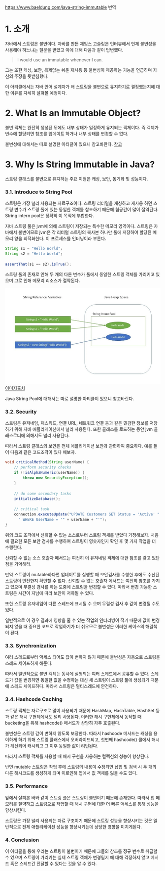 https://www.baeldung.com/java-string-immutable 번역

# 1. 소개

자바에서 스트링은 불변이다. 자바를 만든 제임스 고슬링은 인터뷰에서 언제 불변성을 사용해야 하느냐는 질문을 받았고 이에 대해 다음과 같이 답변했다.

> I would use an immutable whenever I can.

그는 또한 캐싱, 보안, 복제없는 쉬운 재사용 등 불변성이 제공하는 기능을 언급하며 자신의 주장을 뒷받침했다.

이 아티클에서는 자바 언어 설계자가 왜 스트링을 불변으로 유지하기로 결정했는지에 대한 이유를 자세히 살펴볼 예정이다.

# 2. What Is an Immutable Object?

불변 객체는 완전히 생성된 뒤에도 내부 상태가 일정하게 유지되는 객체이다. 즉 객체가 변수에 할당되면 참조를 업데이트 하거나 내부 상태를 변경할 수 없다.

불변성에 대해서는 따로 설명한 아티클이 있으니 참고바란다.
[참고](https://github.com/hoonpark7442/TIL/blob/main/translation/etc/immutable_objects_in_java.md)

# 3. Why Is String Immutable in Java?

스트링 클래스를 불변으로 유지하는 주요 이점은 캐싱, 보안, 동기화 및 성능이다.

### 3.1. Introduce to String Pool

스트링은 가장 널리 사용되는 자료구조이다. 스트링 리터럴을 캐싱하고 재사용 하면 스트링 변수가 스트링 풀에 있는 동일한 객체를 참조하기 때문에 힙공간이 많이 절약된다. String intern pool은 정확히 이 목적에 부합한다.

자바 스트링 풀은 jvm에 의해 스트링이 저장되는 특수한 메모리 영역이다. 스트링은 자바에서 불변이므로 jvm은 각 리터럴 스트링의 복사본 하나만 풀에 저장하여 할당된 메모리 양을 최적화한다. 이 프로세스를 인터닝이라 부른다.

```java
String s1 = "Hello World";
String s2 = "Hello World";
         
assertThat(s1 == s2).isTrue();
```

스트링 풀의 존재로 인해 두 개의 다른 변수가 풀에서 동일한 스트링 객체를 가리키고 있으며 그로 인해 메모리 리소스가 절약된다.

![string_intern_pool](/assets/string_intern_pool.webp)
[이미지출처](https://www.baeldung.com/java-string-immutable)<br/>

Java String Pool에 대해서는 따로 설명한 아티클이 있으니 참고바란다.


### 3.2. Security

스트링은 유저네임, 패스워드, 연결 URL, 네트워크 연결 등과 같은 민감한 정보를 저장하기 위해 자바 애플리케이션에서 널리 사용된다. 또한 클래스를 로드하는 동안 jvm 클래스로더에 의해서도 널리 사용된다.

따라서 스트링 클래스의 보안은 전체 애플리케이션 보안과 관련하여 중요하다. 예를 들어 다음과 같은 코드조각이 있다 해보자.

```java
void criticalMethod(String userName) {
    // perform security checks
    if (!isAlphaNumeric(userName)) {
        throw new SecurityException(); 
    }
	
    // do some secondary tasks
    initializeDatabase();
	
    // critical task
    connection.executeUpdate("UPDATE Customers SET Status = 'Active' " +
      " WHERE UserName = '" + userName + "'");
}
```

위의 코드 조각에서 신뢰할 수 없는 소스로부터 스트링 객체를 받았다 가정해보자. 처음에 필요한 모든 보안 검사를 수행하여 스트링이 영숫자인지 확인 후 몇 가지 작업을 더 수행한다.

신뢰할 수 없는 소스 호출자 메서드는 여전히 이 유저네임 객체에 대한 참조를 갖고 있단 점을 기억해라.

만약 스트링이 mutable하다면 업데이트를 실행할 때 보안검사를 수행한 후에도 수신된 스트링이 안전한지 확인할 수 없다. 신뢰할 수 없는 호출자 메서드는 여전히 참조를 가지고 있으며 무결성 검사를 하는 도중에 스트링을 변경할 수 있다. 따라서 변경 가능한 스트링은 시간이 지남에 따라 보안이 저하될 수 있다.

또한 스트링 유저네임이 다른 스레드에 표시될 수 으며 무결성 검사 후 값이 변경될 수도 있다.

일반적으로 이 경우 결과에 영향을 줄 수 있는 작업의 인터리빙이 적기 때문에 값이 변경되지 않을 때 중요한 코드로 작업하기가 더 쉬우므로 불변성은 이러한 케이스의 해결책이 된다.


### 3.3. Synchronization

여러 스레드로부터 액세스 되어도 값이 변하지 않기 때문에 불변성은 자동으로 스트링을 스레드 세이프하게 해준다. 

따라서 일반적으로 불변 객체는 동시에 실행되는 여러 스레드에서 공유할 수 있다. 스레드가 값을 변경하면 동일한 값을 수정하는 대신 새 스트링이 스트링 풀에 생성되기 때문에 스레드 세이프하다. 따라서 스트링은 멀티스레드에 안전하다.


### 3.4. Hashcode Caching

스트링 객체는 자료구조로 많이 사용되기 때문에 HashMap, HashTable, HashSet 등과 같은 해시 구현체에서도 널리 사용된다. 이러한 해시 구현체에서 동작할 때 bucketing을 위해 hashcode() 메서드가 상당히 자주 호출된다.

불변성은 스트링 값이 변하지 않도록 보장한다. 따라서 hashcode 메서드는 캐싱을 용이하게 하기 위해 스트링 클래스에서 오버라이드되고, 첫번째 hashcode() 콜에서 해시가 계산되어 캐시되고 그 이후 동일한 값이 리턴된다.

따라서 스트링 객체를 사용할 때 해시 구현을 사용하는 컬렉션의 성능이 향상된다.

반면 mutable 스트링은 작업 후에 스트링의 내용이 수정되면 삽입 및 검색 시 두 개의 다른 해시코드를 생성하게 되며 이로인해 맵에서 값 객체를 잃을 수도 있다.

### 3.5. Performance

앞에서 살펴본 바와 같이 스트링 풀은 스트링이 불변이기 때문에 존재한다. 따라서 힙 메모리를 절약하고 스트링으로 작업할 때 해시 구현에 대한 더 빠른 액세스를 통해 성능을 향상시킨다.

스트링은 가장 널리 사용되는 자료 구조이기 때문에 스트링 성능을 향샹시키는 것은 일반적으로 전체 애플리케이션 성능을 향상시키는데 상당한 영향을 미치게된다.

### 4. Conclusion

이 아티클을 통해 우리는 스트링이 불변이기 때문에 그들의 참조를 정규 변수로 취급할 수 있으며 스트링이 가리키는 실제 스트링 객체가 변경될지 에 대해 걱정하지 않고 메서드 혹은 스레드간 전달할 수 있다는 것을 알 수 있다.
